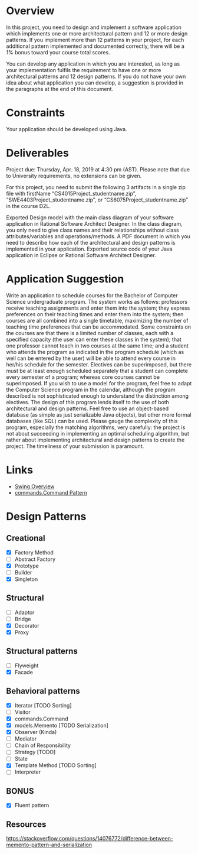 # Overview
In this project, you need to design and implement a software application which implements one or more architectural pattern and 12 or more design patterns. If you implement more than 12 patterns in your project, for each additional pattern implemented and documented correctly, there will be a 1% bonus toward your course total scores. 

You can develop any application in which you are interested, as long as your implementation fulfils the requirement to have one or more architectural patterns and 12 design patterns. If you do not have your own idea about what application you can develop, a suggestion is provided in the paragraphs at the end of this document.

# Constraints
Your application should be developed using Java.

 
# Deliverables
Project due: Thursday, Apr. 18, 2019 at 4:30 pm (AST). Please note that due to University requirements, no extensions can be given.

For this project, you need to submit the following 3 artifacts in a single zip file with firstName “CS4015Project_studentname.zip”, “SWE4403Project_studentname.zip”, or “CS6075Project_studentname.zip” in the course D2L.

Exported Design model with the main class diagram of your software application in Rational Software Architect Designer. In the class diagram, you only need to give class names and their relationships without class attributes/variables and operations/methods. 
A PDF document in which you need to describe how each of the architectural and design patterns is implemented in your application.
Exported source code of your Java application in Eclipse or Rational Software Architect Designer.

# Application Suggestion
Write an application to schedule courses for the Bachelor of Computer Science undergraduate program. The system works as follows: professors receive teaching assignments and enter them into the system; they express preferences on their teaching times and enter them into the system; then courses are all combined into a single timetable, maximizing the number of teaching time preferences that can be accommodated. Some constraints on the courses are that there is a limited number of classes, each with a specified capacity (the user can enter these classes in the system); that one professor cannot teach in two courses at the same time; and a student who attends the program as indicated in the program schedule (which as well can be entered by the user) will be able to attend every course in her/his schedule for the semester. Electives can be superimposed, but there must be at least enough scheduled separately that a student can complete every semester of a program; whereas core courses cannot be superimposed. If you wish to use a model for the program, feel free to adapt the Computer Science program in the calendar, although the program described is not sophisticated enough to understand the distinction among electives. The design of this program lends itself to the use of both architectural and design patterns. Feel free to use an object-based database (as simple as just serializable Java objects), but other more formal databases (like SQL) can be used. Please gauge the complexity of this program, especially the matching algorithms, very carefully: the project is not about succeeding in implementing an optimal scheduling algorithm, but rather about implementing architectural and design patterns to create the project. The timeliness of your submission is paramount.

# Links
- [Swing Overview](http://web.mit.edu/6.005/www/sp14/psets/ps4/java-6-tutorial/components.html)
- [commands.Command Pattern](https://www.cs.mcgill.ca/~hv/classes/CS400/01.hchen/doc/command/command.html)

# Design Patterns
## Creational
- [x] Factory Method
- [ ] Abstract Factory
- [x] Prototype
- [ ] Builder
- [x] Singleton

## Structural
- [ ] Adaptor
- [ ] Bridge
- [x] Decorator
- [x] Proxy

## Structural patterns
- [ ] Flyweight
- [x] Facade

## Behavioral patterns
- [x] Iterator [TODO Sorting]
- [ ] Visitor
- [x] commands.Command
- [x] models.Memento [TODO Serialization]
- [x] Observer (Kinda)
- [ ] Mediator
- [ ] Chain of Responsibility
- [ ] Strategy [TODO]
- [ ] State
- [x] Template Method [TODO Sorting]
- [ ] Interpreter

## BONUS
- [X] Fluent pattern

## Resources
https://stackoverflow.com/questions/14076772/difference-between-memento-pattern-and-serialization
